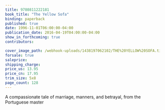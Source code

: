 ```yaml
---
title: 9780811222181
book_title: "The Yellow Sofa"
binding: paperback
published: true
date: 1996-11-01T06:00:00-04:00
publication_date: 2016-04-19T04:00:00-04:00
show_in_forthcoming: true
contributors:

cover_image_path: /webhook-uploads/1438197062102/THE%20YELLOW%20SOFA.tif
forsale: true
saleprice:
shipping_charge:
price_us: 13.95
price_cn: 17.95
trim_size: 5x8
page_count: 128
---
```

A compassionate tale of marriage, manners, and betrayal, from the Portuguese master

